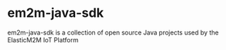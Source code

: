 em2m-java-sdk
=======

em2m-java-sdk is a collection of open source Java projects used by the ElasticM2M IoT Platform

